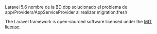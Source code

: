 Laravel 5.6
nombre de la BD dbp
solucionado el problema de app/Providers/AppServiceProvider al realizar migration:fresh

The Laravel framework is open-sourced software licensed under the [MIT license](https://opensource.org/licenses/MIT).
